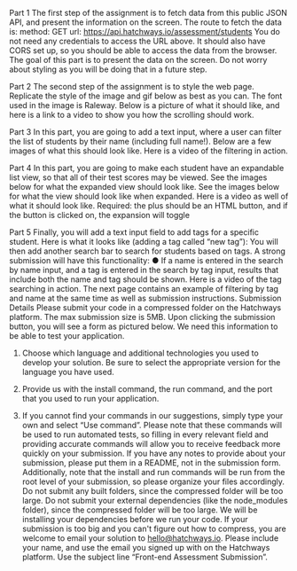 Part 1
The first step of the assignment is to fetch data from this public JSON API, and present
the information on the screen. The route to fetch the data is:
method: GET
url: https://api.hatchways.io/assessment/students
You do not need any credentials to access the URL above. It should also have CORS set
up, so you should be able to access the data from the browser.
The goal of this part is to present the data on the screen. Do not worry about styling as
you will be doing that in a future step.

Part 2
The second step of the assignment is to style the web page. Replicate the style of the
image and gif below as best as you can. The font used in the image is Raleway.
Below is a picture of what it should like, and here is a link to a video to show you how
the scrolling should work.

Part 3
In this part, you are going to add a text input, where a user can filter the list of students
by their name (including full name!). Below are a few images of what this should look
like. Here is a video of the filtering in action.

Part 4
In this part, you are going to make each student have an expandable list view, so that all
of their test scores may be viewed. See the images below for what the expanded view
should look like. See the images below for what the view should look like when
expanded. Here is a video as well of what it should look like.
Required: the plus should be an HTML button, and if the button is clicked on, the
expansion will toggle

Part 5
Finally, you will add a text input field to add tags for a specific student. Here is what it
looks like (adding a tag called “new tag”):
You will then add another search bar to search for students based on tags. A strong
submission will have this functionality:
● If a name is entered in the search by name input, and a tag is entered in the
search by tag input, results that include both the name and tag should be shown.
Here is a video of the tag searching in action.
The next page contains an example of filtering by tag and name at the same time as
well as submission instructions.
Submission Details
Please submit your code in a compressed folder on the Hatchways platform. The max
submission size is 5MB.
Upon clicking the submission button, you will see a form as pictured below. We need
this information to be able to test your application.

1. Choose which language and additional technologies you used to develop your
solution. Be sure to select the appropriate version for the language you have
used.

2. Provide us with the install command, the run command, and the port that you
used to run your application.

3. If you cannot find your commands in our suggestions, simply type your own and
select “Use command”.
Please note that these commands will be used to run automated tests, so filling in every
relevant field and providing accurate commands will allow you to receive feedback more
quickly on your submission. If you have any notes to provide about your submission,
please put them in a README, not in the submission form. Additionally, note that the
install and run commands will be run from the root level of your submission, so please
organize your files accordingly.
Do not submit any built folders, since the compressed folder will be too large. Do not
submit your external dependencies (like the node_modules folder), since the
compressed folder will be too large. We will be installing your dependencies before we
run your code.
If your submission is too big and you can't figure out how to compress, you are welcome
to email your solution to hello@hatchways.io. Please include your name, and use the
email you signed up with on the Hatchways platform. Use the subject line “Front-end
Assessment Submission”.